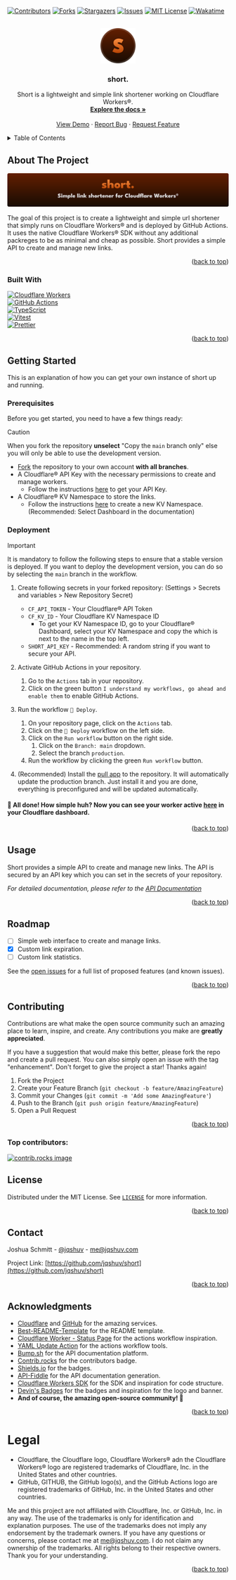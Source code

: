 <!--
 Copyright (c) 2024 Joshua Schmitt

 This software is released under the MIT License.
 https://opensource.org/licenses/MIT
-->

<!-- Improved compatibility of back to top link: See: https://github.com/othneildrew/Best-README-Template/pull/73 -->
<a id="readme-top"></a>



<!-- PROJECT SHIELDS -->
[![Contributors][contributors-shield]][contributors-url]
[![Forks][forks-shield]][forks-url]
[![Stargazers][stars-shield]][stars-url]
[![Issues][issues-shield]][issues-url]
[![MIT License][license-shield]][license-url]
[![Wakatime][wakatime-shield]][wakatime-url]



<!-- PROJECT LOGO -->
<br />
<div align="center">
  <a href="https://github.com/jqshuv/short">
    <img src=".github/assets/short-logo-bordered.svg" alt="Logo" width="80" height="80">
  </a>

<h3 align="center">short.</h3>

  <p align="center">
    Short is a lightweight and simple link shortener working on Cloudflare Workers®.
    <br />
    <a href="https://s.jqshuv.com/apidocs"><strong>Explore the docs »</strong></a>
    <br />
    <br />
    <a href="https://s.jqshuv.com/github">View Demo</a>
    ·
    <a href="https://github.com/jqshuv/short/issues/new?assignees=&labels=bug&projects=&template=🐛-bug-report.md&title=[BUG]%20">Report Bug</a>
    ·
    <a href="https://github.com/jqshuv/short/issues/new?assignees=&labels=enhancement&projects=&template=✨-feature-request.md&title=">Request Feature</a>
  </p>
</div>



<!-- TABLE OF CONTENTS -->
<details>
  <summary>Table of Contents</summary>
  <ol>
    <li>
      <a href="#about-the-project">About The Project</a>
      <ul>
        <li><a href="#built-with">Built With</a></li>
      </ul>
    </li>
    <li>
      <a href="#getting-started">Getting Started</a>
      <ul>
        <li><a href="#prerequisites">Prerequisites</a></li>
        <li><a href="#installation">Installation</a></li>
      </ul>
    </li>
    <li><a href="#usage">Usage</a></li>
    <li><a href="#roadmap">Roadmap</a></li>
    <li><a href="#contributing">Contributing</a></li>
    <li><a href="#license">License</a></li>
    <li><a href="#contact">Contact</a></li>
    <li><a href="#acknowledgments">Acknowledgments</a></li>
    <li><a href="#legal">Legal</a></li>
  </ol>
</details>



<!-- ABOUT THE PROJECT -->
## About The Project

![short banner image][banner]

The goal of this project is to create a lightweight and simple url shortener that simply runs on Cloudflare Workers® and is deployed by GitHub Actions. It uses the native Cloudflare Workers® SDK without any additional packreges to be as minimal and cheap as possible. Short provides a simple API to create and manage new links.

<p align="right">(<a href="#readme-top">back to top</a>)</p>



### Built With

[![Cloudflare Workers][cf-workers]][cf-workers-url] <br />
[![GitHub Actions][gh-actions]][gh-actions-url] <br />
[![TypeScript][ts]][ts-url] <br />
[![Vitest][vitest]][vitest-url] <br />
[![Prettier][prettier]][prettier-url] <br />

<p align="right">(<a href="#readme-top">back to top</a>)</p>



<!-- GETTING STARTED -->
## Getting Started

This is an explanation of how you can get your own instance of short up and running.

### Prerequisites

Before you get started, you need to have a few things ready:

> [!CAUTION]
> When you fork the repository **unselect** "Copy the `main` branch only" else you will only be able to use the development version.

* [Fork](https://github.com/jqshuv/short/fork) the repository to your own account **with all branches**.
* A Cloudflare® API Key with the necessary permissions to create and manage workers.
  * Follow the instructions [here](https://developers.cloudflare.com/workers/ci-cd/external-cicd/github-actions/#api-token) to get your API Key.
* A Cloudflare® KV Namespace to store the links.
  * Follow the instructions [here](https://developers.cloudflare.com/kv/get-started/#2-create-a-kv-namespace) to create a new KV Namespace. (Recommended: Select Dashboard in the documentation)


### Deployment


> [!IMPORTANT]
> It is mandatory to follow the following steps to ensure that a stable version is deployed. If you want to deploy the development version, you can do so by selecting the `main` branch in the workflow.

1. Create following secrets in your forked repository: (Settings > Secrets and variables > New Repository Secret)
   * `CF_API_TOKEN` - Your Cloudflare® API Token
   * `CF_KV_ID` - Your Cloudflare KV Namespace ID
     * To get your KV Namespace ID, go to your Cloudflare® Dashboard, select your KV Namespace and copy the which is next to the name in the top left.
   * `SHORT_API_KEY` - Recommended: A random string if you want to secure your API.

2. Activate GitHub Actions in your repository.
   1. Go to the `Actions` tab in your repository.
   2. Click on the green button `I understand my workflows, go ahead and enable them` to enable GitHub Actions.

3. Run the workflow `🚀 Deploy`.
   1. On your repository page, click on the `Actions` tab.
   2. Click on the `🚀 Deploy` workflow on the left side.
   3. Click on the `Run workflow` button on the right side.
      1. Click on the `Branch: main` dropdown.
      2. Select the branch `production`.
   4. Run the workflow by clicking the green `Run workflow` button.

4. (Recommended) Install the [pull app](https://github.com/apps/pull) to the repository. It will automatically update the production branch. Just install it and you are done, everything is preconfigured and will be updated automatically.

#### 🚀 All done! How simple huh? Now you can see your worker active [here](https://dash.cloudflare.com/?to=/:account/workers-and-pages) in your Cloudflare dashboard.

<p align="right">(<a href="#readme-top">back to top</a>)</p>



<!-- USAGE EXAMPLES -->
## Usage

Short provides a simple API to create and manage new links. The API is secured by an API key which you can set in the secrets of your repository.

_For detailed documentation, please refer to the [API Documentation](https://example.com)_

<p align="right">(<a href="#readme-top">back to top</a>)</p>



<!-- ROADMAP -->
## Roadmap

- [ ] Simple web interface to create and manage links.
- [X] Custom link expiration.
- [ ] Custom link statistics.

See the [open issues](https://github.com/jqshuv/short/issues) for a full list of proposed features (and known issues).

<p align="right">(<a href="#readme-top">back to top</a>)</p>



<!-- CONTRIBUTING -->
## Contributing

Contributions are what make the open source community such an amazing place to learn, inspire, and create. Any contributions you make are **greatly appreciated**.

If you have a suggestion that would make this better, please fork the repo and create a pull request. You can also simply open an issue with the tag "enhancement".
Don't forget to give the project a star! Thanks again!

1. Fork the Project
2. Create your Feature Branch (`git checkout -b feature/AmazingFeature`)
3. Commit your Changes (`git commit -m 'Add some AmazingFeature'`)
4. Push to the Branch (`git push origin feature/AmazingFeature`)
5. Open a Pull Request

<p align="right">(<a href="#readme-top">back to top</a>)</p>

### Top contributors:

<a href="https://github.com/jqshuv/short/graphs/contributors">
  <img src="https://contrib.rocks/image?repo=jqshuv/short" alt="contrib.rocks image" />
</a>



<!-- LICENSE -->
## License

Distributed under the MIT License. See [`LICENSE`](https://github.com/jqshuv/short/blob/main/LICENSE) for more information.

<p align="right">(<a href="#readme-top">back to top</a>)</p>



<!-- CONTACT -->
## Contact

Joshua Schmitt - [@jqshuv](https://github.com/jqshuv) - me@jqshuv.com

Project Link: [https://github.com/jqshuv/short](https://github.com/jqshuv/short)

<p align="right">(<a href="#readme-top">back to top</a>)</p>



<!-- ACKNOWLEDGMENTS -->
## Acknowledgments

* [Cloudflare](https://cloudflare.com) and [GitHub](https://github.com) for the amazing services.
* [Best-README-Template](https://github.com/othneildrew/Best-README-Template) for the README template.
* [Cloudflare Worker - Status Page](https://github.com/eidam/cf-workers-status-page) for the actions workflow inspiration.
* [YAML Update Action](https://github.com/fjogeleit/yaml-update-action) for the actions workflow tools.
* [Bump.sh](https://bump.sh) for the API documentation platform.
* [Contrib.rocks](https://contrib.rocks) for the contributors badge.
* [Shields.io](https://shields.io) for the badges.
* [API-Fiddle](https://api-fiddle.com) for the API documentation generation.
* [Cloudflare Workers SDK](https://github.com/cloudflare/workers-sdk) for the SDK and inspiration for code structure.
* [Devin's Badges](https://github.com/intergrav/devins-badges) for the badges and inspiration for the logo and banner.
* **And of course, the amazing open-source community! 🚀**

<p align="right">(<a href="#readme-top">back to top</a>)</p>



<!-- LEGAL -->
# Legal
* Cloudflare, the Cloudflare logo, Cloudflare Workers® adn the Cloudflare Workers® logo are registered trademarks of Cloudflare, Inc. in the United States and other countries.
* GitHub, GITHUB, the GitHub logo(s), and the GitHub Actions logo are registered trademarks of GitHub, Inc. in the United States and other countries.

Me and this project are not affiliated with Cloudflare, Inc. or GitHub, Inc. in any way. The use of the trademarks is only for identification and explanation purposes. The use of the trademarks does not imply any endorsement by the trademark owners. If you have any questions or concerns, please contact me at me@jqshuv.com. I do not claim any ownership of the trademarks. All rights belong to their respective owners. Thank you for your understanding.

<p align="right">(<a href="#readme-top">back to top</a>)</p>



<!-- MARKDOWN LINKS & IMAGES -->
<!-- https://www.markdownguide.org/basic-syntax/#reference-style-links -->
[docs-url]: https://s.jqshuv.com/apidocs

[contributors-shield]: https://img.shields.io/github/contributors/jqshuv/short.svg?style=for-the-badge
[contributors-url]: https://github.com/jqshuv/short/graphs/contributors

[forks-shield]: https://img.shields.io/github/forks/jqshuv/short.svg?style=for-the-badge
[forks-url]: https://github.com/jqshuv/short/network/members

[stars-shield]: https://img.shields.io/github/stars/jqshuv/short.svg?style=for-the-badge
[stars-url]: https://github.com/jqshuv/short/stargazers

[issues-shield]: https://img.shields.io/github/issues/jqshuv/short.svg?style=for-the-badge
[issues-url]: https://github.com/jqshuv/short/issues

[license-shield]: https://img.shields.io/github/license/jqshuv/short.svg?style=for-the-badge
[license-url]: https://github.com/jqshuv/short/blob/master/LICENSE

[wakatime-shield]: https://wakatime.com/badge/user/b80127f3-fcf6-417a-9cdd-107757c5022f/project/691d39e9-e109-43f2-af91-657d977c1b18.svg?style=for-the-badge
[wakatime-url]: https://wakatime.com/@jqshuv/projects/ttqahjjgfm

[banner]: .github/assets/short-banner.svg

[cf-workers]: https://img.shields.io/badge/Cloudflare_Workers-ffffff?style=for-the-badge&logo=cloudflareworkers&logoColor=F38020
[cf-workers-url]: https://workers.cloudflare.com/

[gh-actions]: https://img.shields.io/badge/GitHub_Actions-000000?style=for-the-badge&logo=githubactions&logoColor=2088FF
[gh-actions-url]: https://github.com/features/actions

[ts]: https://img.shields.io/badge/TypeScript-3178C6?style=for-the-badge&logo=typescript&logoColor=white
[ts-url]: https://www.typescriptlang.org/

[vitest]: https://img.shields.io/badge/Vitest-1b1c1e?style=for-the-badge&logo=vitest&logoColor=6E9F18
[vitest-url]: https://vitejs.dev/


[prettier]: https://img.shields.io/badge/Prettier-1d2a33?style=for-the-badge&logo=prettier&logoColor=F7B93E
[prettier-url]: https://prettier.io/
